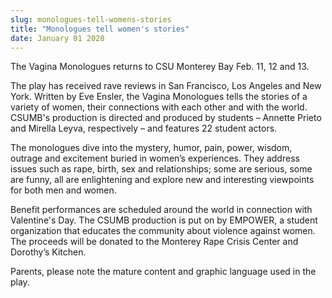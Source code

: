 ```yaml
---
slug: monologues-tell-womens-stories
title: "Monologues tell women's stories"
date: January 01 2020
---
```


<p>The Vagina Monologues returns to CSU Monterey Bay Feb. 11, 12 and 13.

The play has received rave reviews in San Francisco, Los Angeles and New York. Written by Eve Ensler, the Vagina Monologues tells the stories of a variety of women, their connections with each other and with the world. CSUMB's production is directed and produced by students – Annette Prieto and Mirella Leyva, respectively – and features 22 student actors.

The monologues dive into the mystery, humor, pain, power, wisdom, outrage and excitement buried in women’s experiences. They address issues such as rape, birth, sex and relationships; some are serious, some are funny, all are enlightening and explore new and interesting viewpoints for both men and women.

Benefit performances are scheduled around the world in connection with Valentine's Day. The CSUMB production is put on by EMPOWER, a student organization that educates the community about violence against women. The proceeds will be donated to the Monterey Rape Crisis Center and Dorothy’s Kitchen.

Parents, please note the mature content and graphic language used in the play.
</p>

